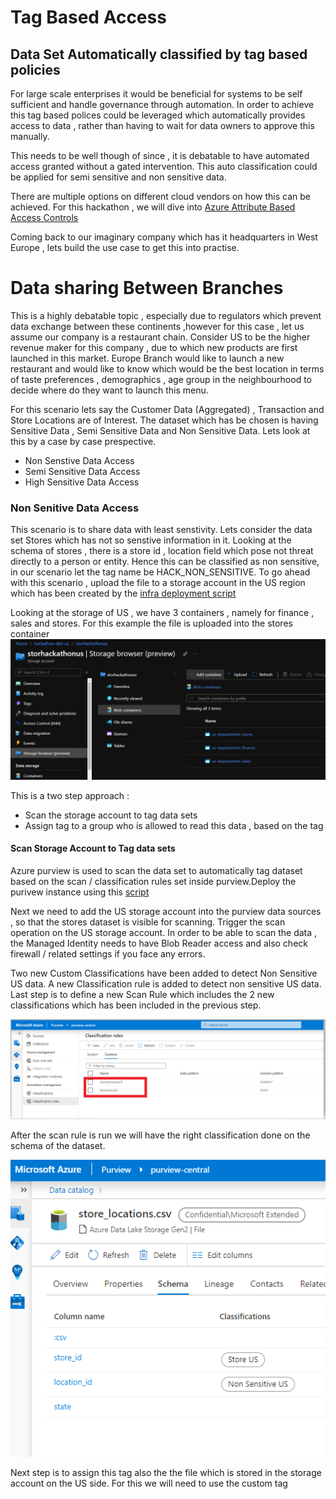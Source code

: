 # Tag Based Access

## Data Set Automatically classified by tag based policies

For large scale enterprises it would be beneficial for systems to be self sufficient and handle governance through automation. In order to achieve this tag based polices could be leveraged which automatically provides access to data , rather than having to wait for data owners to approve this manually.

This needs to be well though of since , it is debatable to have automated access granted without a gated intervention. This auto classification could be applied for semi sensitive and non sensitive data.

There are multiple options on different cloud vendors on how this can be achieved. For this hackathon , we will dive into [Azure Attribute Based Access Controls](https://docs.microsoft.com/en-us/azure/role-based-access-control/conditions-overview#:~:text=For%20more%20information%2C%20see%20Supplemental%20Terms%20of%20Use,principal%20access%20to%20a%20resource%20based%20on%20attributes.)

Coming back to our imaginary company which has it headquarters in West Europe , lets build the use case to get this into practise.

# Data sharing Between  Branches

This is a highly debatable topic , especially due to regulators which prevent data exchange between these continents ,however for this case , let us assume our company is a restaurant chain. Consider US to be the higher revenue maker for this company , due to which new products are first launched in this market. Europe Branch would like to launch a new restaurant and would like to know which would be the best location in terms of taste preferences , demographics , age group in the neighbourhood to decide where do they want to launch this menu.

For this scenario lets say the Customer Data (Aggregated) , Transaction and Store Locations are of Interest. The dataset which has be chosen is having Sensitive Data , Semi Sensitive Data and Non Sensitive Data. Lets look at this by a case by case prespective.

- Non Senstive Data Access 
- Semi Sensitive Data Access
- High Sensitive Data Access

### Non Senitive Data Access 

This scenario is to share data with least senstivity. Lets consider the data set Stores which has not so senstive information in it. Looking at the schema of stores , there is a store id , location field which pose not threat directly to a person or entity. Hence this can be classified as non sensitive, in our scenario let the tag name be  HACK_NON_SENSITIVE. To go ahead with this scenario , upload the file to a storage account in the US region which has been created by the [infra deployment script](/infra/main.bicep)

Looking at the storage of US , we have 3 containers , namely for finance , sales and stores. For this example the file is uploaded into the stores container
![Stores US](/docs/images/us-storage.PNG)

This is a two step approach :
- Scan the storage account to tag data sets 
- Assign tag to a group who is allowed to read this data , based on the tag 

#### Scan Storage Account to Tag data sets
Azure purview is used to scan the data set to automatically tag dataset based on the scan / classification rules set inside purview.Deploy the purivew instance using this [script](/infra/deployment.azcli)

Next we need to add the  US storage account into the purview data sources , so that the stores dataset is visible for scanning. Trigger the scan operation on the US storage account. In order to be able to scan the data , the Managed Identity needs to have Blob Reader access and also check firewall / related settings if you face any errors.

Two new Custom Classifications have been added to detect Non Sensitive US data. A new Classification rule is added to detect non sensitive US data. Last step is to define a new Scan Rule which includes the 2 new classifications which has been included in the previous step. 

![Classification](/docs/images/classification.PNG)

After the scan rule is run we will have the right classification done on the schema of the dataset.

![schema_class](/docs/images/schema_classification.PNG)

Next step is to assign this tag also the the file which is stored in the storage account on the US side. For this we will need to use the custom tag 
